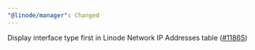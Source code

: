 ```yaml
---
"@linode/manager": Changed
---
```


Display interface type first in Linode Network IP Addresses table ([#11865](https://github.com/linode/manager/pull/11865))
